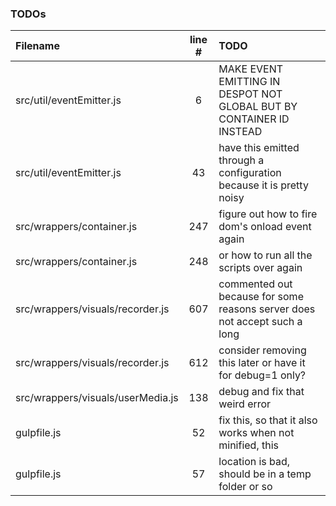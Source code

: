 ### TODOs
| Filename | line # | TODO
|:------|:------:|:------
| src/util/eventEmitter.js | 6 | MAKE EVENT EMITTING IN DESPOT NOT GLOBAL BUT BY CONTAINER ID INSTEAD
| src/util/eventEmitter.js | 43 | have this emitted through a configuration because it is pretty noisy
| src/wrappers/container.js | 247 | figure out how to fire dom's onload event again
| src/wrappers/container.js | 248 | or how to run all the scripts over again
| src/wrappers/visuals/recorder.js | 607 | commented out because for some reasons server does not accept such a long
| src/wrappers/visuals/recorder.js | 612 | consider removing this later or have it for debug=1 only?
| src/wrappers/visuals/userMedia.js | 138 | debug and fix that weird error
| gulpfile.js | 52 | fix this, so that it also works when not minified, this
| gulpfile.js | 57 | location is bad, should be in a temp folder or so